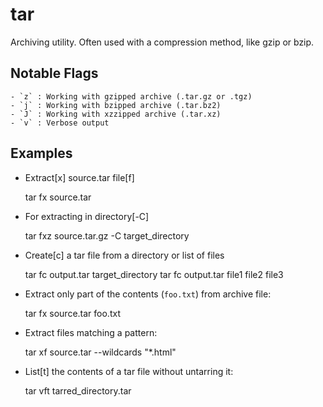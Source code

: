 # tar

  Archiving utility. Often used with a compression method, like gzip or bzip.

## Notable Flags

	- `z` : Working with gzipped archive (.tar.gz or .tgz)
	- `j` : Working with bzipped archive (.tar.bz2)
	- `J` : Working with xzzipped archive (.tar.xz)
	- `v` : Verbose output

## Examples

- Extract[x] source.tar file[f]

    tar fx source.tar


- For extracting in directory[-C]

    tar fxz source.tar.gz -C target_directory


- Create[c] a tar file from a directory or list of files

    tar fc output.tar target_directory
    tar fc output.tar file1 file2 file3


- Extract only part of the contents (`foo.txt`) from archive file:

    tar fx source.tar foo.txt

- Extract files matching a pattern:

    tar xf source.tar --wildcards "*.html"

- List[t] the contents of a tar file without untarring it:

    tar vft tarred_directory.tar
